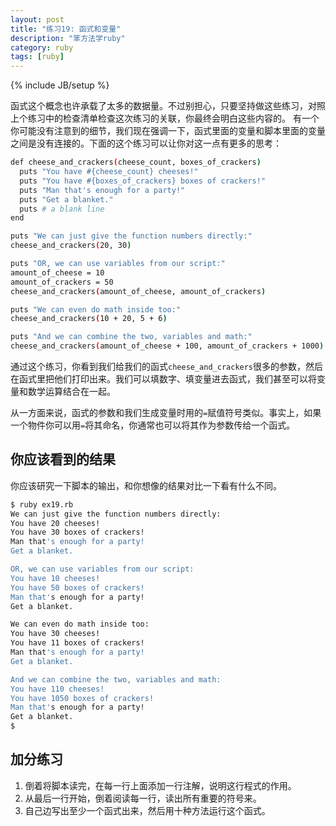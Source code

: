 ```yaml
---
layout: post
title: "练习19: 函式和变量"
description: "笨方法学ruby"
category: ruby
tags: [ruby]
---
```

{% include JB/setup %}

函式这个概念也许承载了太多的数据量。不过别担心，只要坚持做这些练习，对照上个练习中的检查清单检查这次练习的关联，你最终会明白这些内容的。
有一个你可能没有注意到的细节，我们现在强调一下，函式里面的变量和脚本里面的变量之间是没有连接的。下面的这个练习可以让你对这一点有更多的思考：

```sh
def cheese_and_crackers(cheese_count, boxes_of_crackers)
  puts "You have #{cheese_count} cheeses!"
  puts "You have #{boxes_of_crackers} boxes of crackers!"
  puts "Man that's enough for a party!"
  puts "Get a blanket."
  puts # a blank line
end

puts "We can just give the function numbers directly:"
cheese_and_crackers(20, 30)

puts "OR, we can use variables from our script:"
amount_of_cheese = 10
amount_of_crackers = 50
cheese_and_crackers(amount_of_cheese, amount_of_crackers)

puts "We can even do math inside too:"
cheese_and_crackers(10 + 20, 5 + 6)

puts "And we can combine the two, variables and math:"
cheese_and_crackers(amount_of_cheese + 100, amount_of_crackers + 1000)
```

通过这个练习，你看到我们给我们的函式``` cheese_and_crackers ```很多的参数，然后在函式里把他们打印出来。我们可以填数字、填变量进去函式，我们甚至可以将变量和数学运算结合在一起。

从一方面来说，函式的参数和我们生成变量时用的``` = ```赋值符号类似。事实上，如果一个物件你可以用``` = ```将其命名，你通常也可以将其作为参数传给一个函式。

你应该看到的结果
----------------

你应该研究一下脚本的输出，和你想像的结果对比一下看有什么不同。

```sh
$ ruby ex19.rb
We can just give the function numbers directly:
You have 20 cheeses!
You have 30 boxes of crackers!
Man that's enough for a party!
Get a blanket.

OR, we can use variables from our script:
You have 10 cheeses!
You have 50 boxes of crackers!
Man that's enough for a party!
Get a blanket.

We can even do math inside too:
You have 30 cheeses!
You have 11 boxes of crackers!
Man that's enough for a party!
Get a blanket.

And we can combine the two, variables and math:
You have 110 cheeses!
You have 1050 boxes of crackers!
Man that's enough for a party!
Get a blanket.
$
```

加分练习
--------

1. 倒着将脚本读完，在每一行上面添加一行注解，说明这行程式的作用。 
2. 从最后一行开始，倒着阅读每一行，读出所有重要的符号来。 
3. 自己边写出至少一个函式出来，然后用十种方法运行这个函式。 

